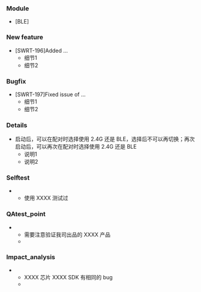 ### Module
* [BLE]

### New feature
* [SWRT-196]Added ...
    + 细节1
    + 细节2

### Bugfix
* [SWRT-197]Fixed issue of ...
    + 细节1
    + 细节2

### Details
* 启动后，可以在配对时选择使用 2.4G 还是 BLE，选择后不可以再切换；再次启动后，可以再次在配对时选择使用 2.4G 还是 BLE
    + 说明1
    + 说明2

### Selftest
*
    + 使用 XXXX 测试过
    
### QAtest_point
*
    + 需要注意验证我司出品的 XXXX 产品
    +
    
### Impact_analysis
*
    +  XXXX 芯片 XXXX SDK 有相同的 bug
    +  